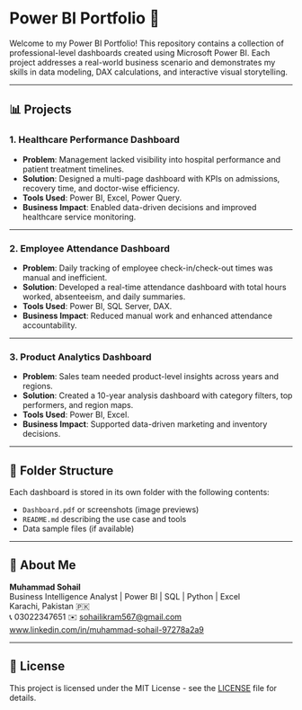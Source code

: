 # Power BI Portfolio 🚀

Welcome to my Power BI Portfolio! This repository contains a collection of professional-level dashboards created using Microsoft Power BI. Each project addresses a real-world business scenario and demonstrates my skills in data modeling, DAX calculations, and interactive visual storytelling.

---

## 📊 Projects

### 1. **Healthcare Performance Dashboard**
- **Problem**: Management lacked visibility into hospital performance and patient treatment timelines.
- **Solution**: Designed a multi-page dashboard with KPIs on admissions, recovery time, and doctor-wise efficiency.
- **Tools Used**: Power BI, Excel, Power Query.
- **Business Impact**: Enabled data-driven decisions and improved healthcare service monitoring.

---

### 2. **Employee Attendance Dashboard**
- **Problem**: Daily tracking of employee check-in/check-out times was manual and inefficient.
- **Solution**: Developed a real-time attendance dashboard with total hours worked, absenteeism, and daily summaries.
- **Tools Used**: Power BI, SQL Server, DAX.
- **Business Impact**: Reduced manual work and enhanced attendance accountability.

---

### 3. **Product Analytics Dashboard**
- **Problem**: Sales team needed product-level insights across years and regions.
- **Solution**: Created a 10-year analysis dashboard with category filters, top performers, and region maps.
- **Tools Used**: Power BI, Excel.
- **Business Impact**: Supported data-driven marketing and inventory decisions.

---

## 📁 Folder Structure
Each dashboard is stored in its own folder with the following contents:
- `Dashboard.pdf` or screenshots (image previews)
- `README.md` describing the use case and tools
- Data sample files (if available)

---

## 💼 About Me

**Muhammad Sohail**  
Business Intelligence Analyst | Power BI | SQL | Python | Excel  
Karachi, Pakistan 🇵🇰  
📞 03022347651
✉️ sohailikram567@gmail.com
www.linkedin.com/in/muhammad-sohail-97278a2a9



---

## 📄 License

This project is licensed under the MIT License - see the [LICENSE](LICENSE) file for details.

